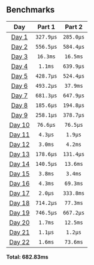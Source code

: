 <!--- benchmarking table --->
## Benchmarks

| Day | Part 1 | Part 2 |
| :---: | :---: | :---:  |
| [Day 1](./src/bin/01.rs) | `327.9µs` | `285.0µs` |
| [Day 2](./src/bin/02.rs) | `556.5µs` | `584.4µs` |
| [Day 3](./src/bin/03.rs) | `16.3ms` | `16.5ms` |
| [Day 4](./src/bin/04.rs) | `1.1ms` | `639.9µs` |
| [Day 5](./src/bin/05.rs) | `428.7µs` | `524.4µs` |
| [Day 6](./src/bin/06.rs) | `493.2µs` | `37.9ms` |
| [Day 7](./src/bin/07.rs) | `681.3µs` | `647.9µs` |
| [Day 8](./src/bin/08.rs) | `185.6µs` | `194.8µs` |
| [Day 9](./src/bin/09.rs) | `258.1µs` | `378.7µs` |
| [Day 10](./src/bin/10.rs) | `76.6µs` | `76.5µs` |
| [Day 11](./src/bin/11.rs) | `4.3µs` | `1.9µs` |
| [Day 12](./src/bin/12.rs) | `3.0ms` | `4.2ms` |
| [Day 13](./src/bin/13.rs) | `178.6µs` | `131.4µs` |
| [Day 14](./src/bin/14.rs) | `140.5µs` | `13.6ms` |
| [Day 15](./src/bin/15.rs) | `3.8ms` | `3.4ms` |
| [Day 16](./src/bin/16.rs) | `4.3ms` | `69.3ms` |
| [Day 17](./src/bin/17.rs) | `2.0µs` | `333.8ms` |
| [Day 18](./src/bin/18.rs) | `714.2µs` | `77.3ms` |
| [Day 19](./src/bin/19.rs) | `746.5µs` | `667.2µs` |
| [Day 20](./src/bin/20.rs) | `1.7ms` | `12.5ms` |
| [Day 21](./src/bin/21.rs) | `1.1µs` | `1.2µs` |
| [Day 22](./src/bin/22.rs) | `1.6ms` | `73.6ms` |

**Total: 682.83ms**
<!--- benchmarking table --->
